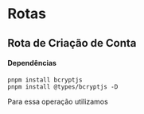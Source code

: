 # Rotas

## Rota de Criação de Conta

#### Dependências

```
pnpm install bcryptjs
pnpm install @types/bcryptjs -D
```

Para essa operação utilizamos
